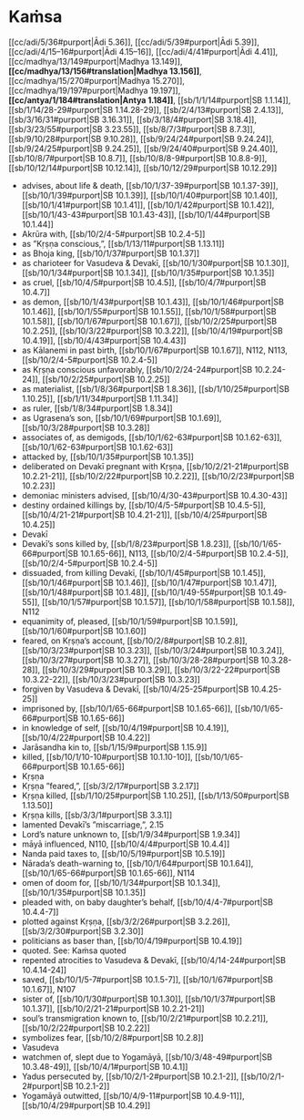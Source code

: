 # Kaṁsa

[[cc/adi/5/36#purport|Ādi 5.36]], [[cc/adi/5/39#purport|Ādi 5.39]], [[cc/adi/4/15–16#purport|Ādi 4.15–16]], [[cc/adi/4/41#purport|Ādi 4.41]], [[cc/madhya/13/149#purport|Madhya 13.149]], **[[cc/madhya/13/156#translation|Madhya 13.156]]**, [[cc/madhya/15/270#purport|Madhya 15.270]], [[cc/madhya/19/197#purport|Madhya 19.197]], **[[cc/antya/1/184#translation|Antya 1.184]]**, [[sb/1/1/14#purport|SB 1.1.14]], [[sb/1/14/28-29#purport|SB 1.14.28-29]], [[sb/2/4/13#purport|SB 2.4.13]], [[sb/3/16/31#purport|SB 3.16.31]], [[sb/3/18/4#purport|SB 3.18.4]], [[sb/3/23/55#purport|SB 3.23.55]], [[sb/8/7/3#purport|SB 8.7.3]], [[sb/9/10/28#purport|SB 9.10.28]], [[sb/9/24/24#purport|SB 9.24.24]], [[sb/9/24/25#purport|SB 9.24.25]], [[sb/9/24/40#purport|SB 9.24.40]], [[sb/10/8/7#purport|SB 10.8.7]], [[sb/10/8/8-9#purport|SB 10.8.8-9]], [[sb/10/12/14#purport|SB 10.12.14]], [[sb/10/12/29#purport|SB 10.12.29]]

* advises, about life & death, [[sb/10/1/37-39#purport|SB 10.1.37-39]], [[sb/10/1/39#purport|SB 10.1.39]], [[sb/10/1/40#purport|SB 10.1.40]], [[sb/10/1/41#purport|SB 10.1.41]], [[sb/10/1/42#purport|SB 10.1.42]], [[sb/10/1/43-43#purport|SB 10.1.43-43]], [[sb/10/1/44#purport|SB 10.1.44]]
* Akrūra with, [[sb/10/2/4-5#purport|SB 10.2.4-5]]
* as ”Kṛṣṇa conscious,”, [[sb/1/13/11#purport|SB 1.13.11]]
* as Bhoja king, [[sb/10/1/37#purport|SB 10.1.37]]
* as charioteer for Vasudeva & Devakī, [[sb/10/1/30#purport|SB 10.1.30]], [[sb/10/1/34#purport|SB 10.1.34]], [[sb/10/1/35#purport|SB 10.1.35]]
* as cruel, [[sb/10/4/5#purport|SB 10.4.5]], [[sb/10/4/7#purport|SB 10.4.7]]
* as demon, [[sb/10/1/43#purport|SB 10.1.43]], [[sb/10/1/46#purport|SB 10.1.46]], [[sb/10/1/55#purport|SB 10.1.55]], [[sb/10/1/58#purport|SB 10.1.58]], [[sb/10/1/67#purport|SB 10.1.67]], [[sb/10/2/25#purport|SB 10.2.25]], [[sb/10/3/22#purport|SB 10.3.22]], [[sb/10/4/19#purport|SB 10.4.19]], [[sb/10/4/43#purport|SB 10.4.43]]
* as Kālanemi in past birth, [[sb/10/1/67#purport|SB 10.1.67]], N112, N113, [[sb/10/2/4-5#purport|SB 10.2.4-5]]
* as Kṛṣṇa conscious unfavorably, [[sb/10/2/24-24#purport|SB 10.2.24-24]], [[sb/10/2/25#purport|SB 10.2.25]]
* as materialist, [[sb/1/8/36#purport|SB 1.8.36]], [[sb/1/10/25#purport|SB 1.10.25]], [[sb/1/11/34#purport|SB 1.11.34]]
* as ruler, [[sb/1/8/34#purport|SB 1.8.34]]
* as Ugrasena’s son, [[sb/10/1/69#purport|SB 10.1.69]], [[sb/10/3/28#purport|SB 10.3.28]]
* associates of, as demigods, [[sb/10/1/62-63#purport|SB 10.1.62-63]], [[sb/10/1/62-63#purport|SB 10.1.62-63]]
* attacked by, [[sb/10/1/35#purport|SB 10.1.35]]
* deliberated on Devakī pregnant with Kṛṣṇa, [[sb/10/2/21-21#purport|SB 10.2.21-21]], [[sb/10/2/22#purport|SB 10.2.22]], [[sb/10/2/23#purport|SB 10.2.23]]
* demoniac ministers advised, [[sb/10/4/30-43#purport|SB 10.4.30-43]]
* destiny ordained killings by, [[sb/10/4/5-5#purport|SB 10.4.5-5]], [[sb/10/4/21-21#purport|SB 10.4.21-21]], [[sb/10/4/25#purport|SB 10.4.25]]
* Devakī
* Devakī’s sons killed by, [[sb/1/8/23#purport|SB 1.8.23]], [[sb/10/1/65-66#purport|SB 10.1.65-66]], N113, [[sb/10/2/4-5#purport|SB 10.2.4-5]], [[sb/10/2/4-5#purport|SB 10.2.4-5]]
* dissuaded, from killing Devakī, [[sb/10/1/45#purport|SB 10.1.45]], [[sb/10/1/46#purport|SB 10.1.46]], [[sb/10/1/47#purport|SB 10.1.47]], [[sb/10/1/48#purport|SB 10.1.48]], [[sb/10/1/49-55#purport|SB 10.1.49-55]], [[sb/10/1/57#purport|SB 10.1.57]], [[sb/10/1/58#purport|SB 10.1.58]], N112
* equanimity of, pleased, [[sb/10/1/59#purport|SB 10.1.59]], [[sb/10/1/60#purport|SB 10.1.60]]
* feared, on Kṛṣṇa’s account, [[sb/10/2/8#purport|SB 10.2.8]], [[sb/10/3/23#purport|SB 10.3.23]], [[sb/10/3/24#purport|SB 10.3.24]], [[sb/10/3/27#purport|SB 10.3.27]], [[sb/10/3/28-28#purport|SB 10.3.28-28]], [[sb/10/3/29#purport|SB 10.3.29]], [[sb/10/3/22-22#purport|SB 10.3.22-22]], [[sb/10/3/23#purport|SB 10.3.23]]
* forgiven by Vasudeva & Devakī, [[sb/10/4/25-25#purport|SB 10.4.25-25]]
* imprisoned by, [[sb/10/1/65-66#purport|SB 10.1.65-66]], [[sb/10/1/65-66#purport|SB 10.1.65-66]]
* in knowledge of self, [[sb/10/4/19#purport|SB 10.4.19]], [[sb/10/4/22#purport|SB 10.4.22]]
* Jarāsandha kin to, [[sb/1/15/9#purport|SB 1.15.9]]
* killed, [[sb/10/1/10-10#purport|SB 10.1.10-10]], [[sb/10/1/65-66#purport|SB 10.1.65-66]]
* Kṛṣṇa
* Kṛṣṇa ”feared,”, [[sb/3/2/17#purport|SB 3.2.17]]
* Kṛṣṇa killed, [[sb/1/10/25#purport|SB 1.10.25]], [[sb/1/13/50#purport|SB 1.13.50]]
* Kṛṣṇa kills, [[sb/3/3/1#purport|SB 3.3.1]]
* lamented Devakī’s ”miscarriage,”, 2.15
* Lord’s nature unknown to, [[sb/1/9/34#purport|SB 1.9.34]]
* māyā influenced, N110, [[sb/10/4/4#purport|SB 10.4.4]]
* Nanda paid taxes to, [[sb/10/5/19#purport|SB 10.5.19]]
* Nārada’s death-warning to, [[sb/10/1/64#purport|SB 10.1.64]], [[sb/10/1/65-66#purport|SB 10.1.65-66]], N114
* omen of doom for, [[sb/10/1/34#purport|SB 10.1.34]], [[sb/10/1/35#purport|SB 10.1.35]]
* pleaded with, on baby daughter’s behalf, [[sb/10/4/4-7#purport|SB 10.4.4-7]]
* plotted against Kṛṣṇa, [[sb/3/2/26#purport|SB 3.2.26]], [[sb/3/2/30#purport|SB 3.2.30]]
* politicians as baser than, [[sb/10/4/19#purport|SB 10.4.19]]
* quoted. See: Kaṁsa quoted
* repented atrocities to Vasudeva & Devakī, [[sb/10/4/14-24#purport|SB 10.4.14-24]]
* saved, [[sb/10/1/5-7#purport|SB 10.1.5-7]], [[sb/10/1/67#purport|SB 10.1.67]], N107
* sister of, [[sb/10/1/30#purport|SB 10.1.30]], [[sb/10/1/37#purport|SB 10.1.37]], [[sb/10/2/21-21#purport|SB 10.2.21-21]]
* soul’s transmigration known to, [[sb/10/2/21#purport|SB 10.2.21]], [[sb/10/2/22#purport|SB 10.2.22]]
* symbolizes fear, [[sb/10/2/8#purport|SB 10.2.8]]
* Vasudeva
* watchmen of, slept due to Yogamāyā, [[sb/10/3/48-49#purport|SB 10.3.48-49]], [[sb/10/4/1#purport|SB 10.4.1]]
* Yadus persecuted by, [[sb/10/2/1-2#purport|SB 10.2.1-2]], [[sb/10/2/1-2#purport|SB 10.2.1-2]]
* Yogamāyā outwitted, [[sb/10/4/9-11#purport|SB 10.4.9-11]], [[sb/10/4/29#purport|SB 10.4.29]]
